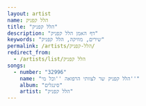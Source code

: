```yaml
---
layout: artist
name: הלל קפניק
title: "הלל קפניק"
description: "דף האמן הלל קפניק"
keywords: "שירים, מוזיקה, הלל קפניק"
permalink: /artists/הלל-קפניק/
redirect_from:
  - /artists/list/הלל קפניק
songs:
  - number: "32996"
    name: "הלל קפניק שר לצוותי הרפואה ''וכל מי''"
    album: "סינגלים"
    artist: "הלל קפניק"
---
```

